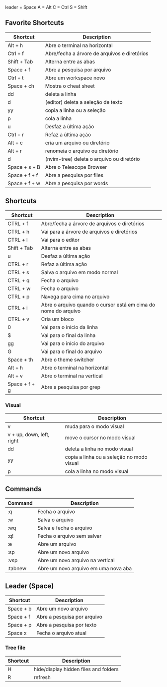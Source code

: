leader = Space
A = Alt
C = Ctrl
S = Shift

## Favorite Shortcuts

| Shortcut      | Description                                  |
| ------------- | -------------------------------------------- |
| Alt + h       | Abre o terminal na horizontal                |
| Ctrl + f      | Abre/fecha a árvore de arquivos e diretórios |
| Shift + Tab   | Alterna entre as abas                        |
| Space + f     | Abre a pesquisa por arquivo                  |
| Ctrl + t      | Abre um workspace novo                       |
| Space + ch    | Mostra o cheat sheet                         |
| dd            | deleta a linha                               |
| d             | (editor) deleta a seleção de texto           |
| yy            | copia a linha ou a seleção                   |
| p             | cola a linha                                 |
| u             | Desfaz a última ação                         |
| Ctrl + r      | Refaz a última ação                          |
| Alt + c       | cria um arquivo ou diretório                 |
| Alt + r       | renomeia o arquivo ou diretório              |
| d             | (nvim-tree) deleta o arquivo ou diretório    |
| Space + s + B | Abre o Telescope Browser                     |
| Space + f + f | Abre a pesquisa por files                    |
| Space + f + w | Abre a pesquisa por words                    |

## Shortcuts

| Shortcut      | Description                                                    |
| ------------- | -------------------------------------------------------------- |
| CTRL + f      | Abre/fecha a árvore de arquivos e diretórios                   |
| CTRL + h      | Vai para a árvore de arquivos e diretórios                     |
| CTRL + l      | Vai para o editor                                              |
| Shift + Tab   | Alterna entre as abas                                          |
| u             | Desfaz a última ação                                           |
| CTRL + r      | Refaz a última ação                                            |
| CTRL + s      | Salva o arquivo em modo normal                                 |
| CTRL + q      | Fecha o arquivo                                                |
| CTRL + w      | Fecha o arquivo                                                |
| CTRL + p      | Navega para cima no arquivo                                    |
| CTRL + i      | Abre o arquivo quando o cursor está em cima do nome do arquivo |
| CTRL + v      | Cria um bloco                                                  |
| 0             | Vai para o início da linha                                     |
| $             | Vai para o final da linha                                      |
| gg            | Vai para o início do arquivo                                   |
| G             | Vai para o final do arquivo                                    |
| Space + th    | Abre o theme switcher                                          |
| Alt + h       | Abre o terminal na horizontal                                  |
| Alt + v       | Abre o terminal na vertical                                    |
| Space + f + g | Abre a pesquisa por grep                                       |


### Visual
| Shortcut                  | Description                               |
| ------------------------- | ----------------------------------------- |
| v                         | muda para o modo visual                   |
| v + up, down, left, right | move o cursor no modo visual              |
| dd                        | deleta a linha no modo visual             |
| yy                        | copia a linha ou a seleção no modo visual |
| p                         | cola a linha no modo visual               |


## Commands

| Command | Description                          |
| ------- | ------------------------------------ |
| :q      | Fecha o arquivo                      |
| :w      | Salva o arquivo                      |
| :wq     | Salva e fecha o arquivo              |
| :q!     | Fecha o arquivo sem salvar           |
| :e      | Abre um arquivo                      |
| :sp     | Abre um novo arquivo                 |
| :vsp    | Abre um novo arquivo na vertical     |
| :tabnew | Abre um novo arquivo em uma nova aba |


## Leader (Space)

| Shortcut  | Description                 |
| --------- | --------------------------- |
| Space + b | Abre um novo arquivo        |
| Space + f | Abre a pesquisa por arquivo |
| Space + p | Abre a pesquisa por texto   |
| Space x   | Fecha o arquivo atual       |



### Tree file

| Shortcut | Description                           |
| -------- | ------------------------------------- |
| H        | hide/display hidden files and folders |
| R        | refresh                               |
